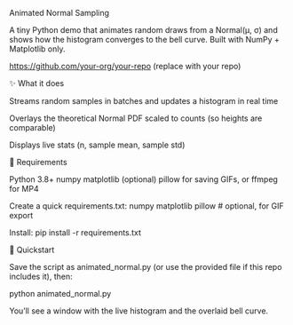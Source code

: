 Animated Normal Sampling


A tiny Python demo that animates random draws from a Normal(μ, σ) and shows how the histogram converges to the bell curve. Built with NumPy + Matplotlib only.


https://github.com/your-org/your-repo
 (replace with your repo)



✨ What it does

Streams random samples in batches and updates a histogram in real time

Overlays the theoretical Normal PDF scaled to counts (so heights are comparable)

Displays live stats (n, sample mean, sample std)



🧰 Requirements

Python 3.8+
numpy
matplotlib
(optional) pillow for saving GIFs, or ffmpeg for MP4

Create a quick requirements.txt:
numpy
matplotlib
pillow   # optional, for GIF export


Install:
pip install -r requirements.txt


🚀 Quickstart

Save the script as animated_normal.py (or use the provided file if this repo includes it), then:

python animated_normal.py



You’ll see a window with the live histogram and the overlaid bell curve.
